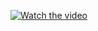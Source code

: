 [![Watch the video](https://github.com/HasanITJ/vertical-slider/blob/main/slide.png)](https://youtu.be/AuKvMue1eT0?si=y2PIpPFXDF8LOr0I)
